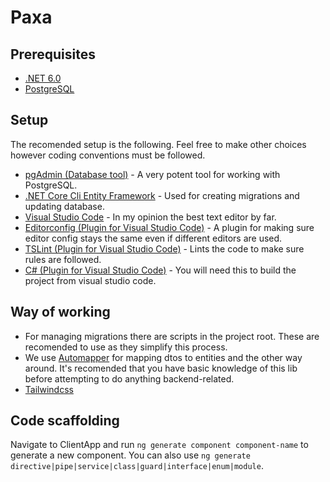 # Paxa

## Prerequisites
* [.NET 6.0](https://dotnet.microsoft.com/download/dotnet/6.0)
* [PostgreSQL](https://www.postgresql.org/)

## Setup
The recomended setup is the following. Feel free to make other choices however coding conventions must be followed.

* [pgAdmin (Database tool)](https://www.pgadmin.org/) - A very potent tool for working with PostgreSQL.
* [.NET Core Cli Entity Framework](https://docs.microsoft.com/en-us/ef/core/cli/dotnet) - Used for creating migrations and updating database.
* [Visual Studio Code](https://code.visualstudio.com/) - In my opinion the best text editor by far.
* [Editorconfig (Plugin for Visual Studio Code)](https://marketplace.visualstudio.com/items?itemName=EditorConfig.EditorConfig) - A plugin for making sure editor config stays the same even if different editors are used.
* [TSLint (Plugin for Visual Studio Code)](https://marketplace.visualstudio.com/items?itemName=ms-vscode.vscode-typescript-tslint-plugin) - Lints the code to make sure rules are followed.
* [C# (Plugin for Visual Studio Code)](https://marketplace.visualstudio.com/items?itemName=ms-dotnettools.csharp) - You will need this to build the project from visual studio code.

## Way of working
* For managing migrations there are scripts in the project root. These are recomended to use as they simplify this process.
* We use [Automapper](https://automapper.org/) for mapping dtos to entities and the other way around. It's recomended that you have basic knowledge of this lib before attempting to do anything backend-related.
* [Tailwindcss](https://tailwindcss.com/)


## Code scaffolding

Navigate to ClientApp and run `ng generate component component-name` to generate a new component. You can also use `ng generate directive|pipe|service|class|guard|interface|enum|module`.

